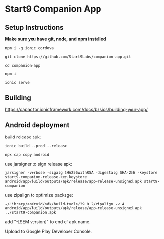 # Start9 Companion App

## Setup Instructions

**Make sure you have git, node, and npm installed**

`npm i -g ionic cordova`

`git clone https://github.com/Start9Labs/companion-app.git`

`cd companion-app`

`npm i`

`ionic serve`

## Building
https://capacitor.ionicframework.com/docs/basics/building-your-app/

## Android deployment

build release apk:

`ionic build --prod --release`

`npx cap copy android`

use jarsigner to sign release apk:

`jarsigner -verbose -sigalg SHA256withRSA -digestalg SHA-256 -keystore start9-companion-release-key.keystore android/app/build/outputs/apk/release/app-release-unsigned.apk start9-companion`

use zipalign to optimize package:

`~/Library/android/sdk/build-tools/29.0.2/zipalign -v 4 android/app/build/outputs/apk/release/app-release-unsigned.apk ../start9-companion.apk`

add "-[SEM version]" to end of apk name.

Upload to Google Play Developer Console.
